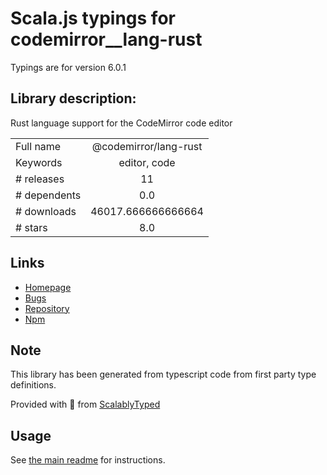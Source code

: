 
# Scala.js typings for codemirror__lang-rust

Typings are for version 6.0.1

## Library description:
Rust language support for the CodeMirror code editor

|                    |                 |
| ------------------ | :-------------: |
| Full name          | @codemirror/lang-rust |
| Keywords           | editor, code |
| # releases         | 11 |
| # dependents       | 0.0 |
| # downloads        | 46017.666666666664 |
| # stars            | 8.0 |

## Links
- [Homepage](https://github.com/codemirror/lang-rust#readme)
- [Bugs](https://github.com/codemirror/lang-rust/issues)
- [Repository](https://github.com/codemirror/lang-rust)
- [Npm](https://www.npmjs.com/package/%40codemirror%2Flang-rust)
    


## Note
This library has been generated from typescript code from first party type definitions.

Provided with :purple_heart: from [ScalablyTyped](https://github.com/oyvindberg/ScalablyTyped)

## Usage
See [the main readme](../../readme.md) for instructions.


